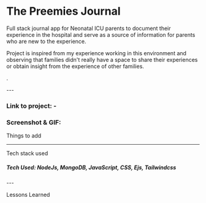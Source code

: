 # The Preemies Journal

<p>Full stack journal app for Neonatal ICU parents to document their experience in the hospital and serve as a source of information for parents who are new to the experience.
<p>Project is inspired from my experience working in this environment and observing that families didn't really have a space to share their experiences or obtain insight from the experience of other families.</p>
.</p>
---
<h3>Link to project: - </h3>

<h3>Screenshot & GIF:</h3>
 Things to add

---

 Tech stack used
 <h5>Tech Used: NodeJs, MongoDB, JavaScript, CSS, Ejs, Tailwindcss</h5>
---

Lessons Learned


